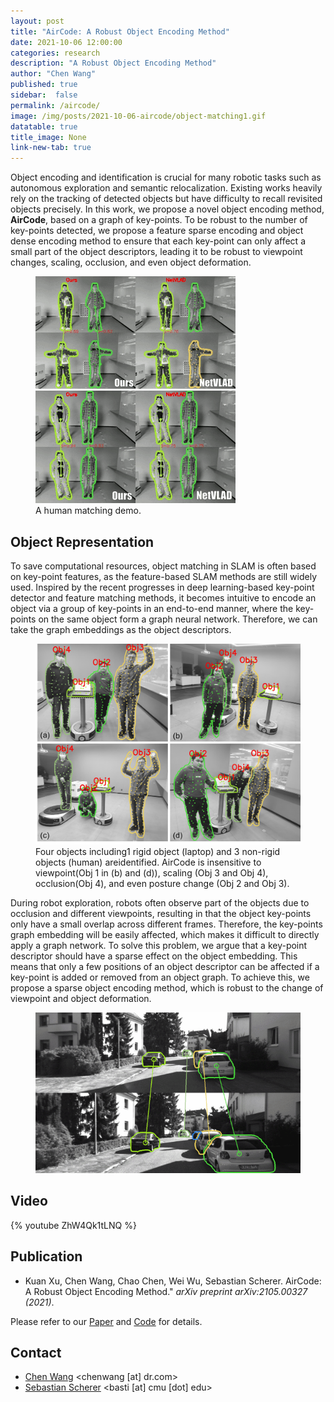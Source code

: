 ```yaml
---
layout: post
title: "AirCode: A Robust Object Encoding Method"
date: 2021-10-06 12:00:00
categories: research
description: "A Robust Object Encoding Method"
author: "Chen Wang"
published: true
sidebar:  false
permalink: /aircode/
image: /img/posts/2021-10-06-aircode/object-matching1.gif
datatable: true
title_image: None
link-new-tab: true
---
```


Object encoding and identification is crucial for many robotic tasks such as autonomous exploration and semantic relocalization. Existing works heavily rely on the tracking of detected objects but have difficulty to recall revisited objects precisely. In this work, we propose a novel object encoding method, **AirCode**, based on a graph of key-points. To be robust to the number of key-points detected, we propose a feature sparse encoding and object dense encoding method to ensure that each key-point can only affect a small part of the object descriptors, leading it to be robust to viewpoint changes, scaling, occlusion, and even object deformation.

<figure>
    <img src="/img/posts/2021-10-06-aircode/object-matching1.gif" />
    <img src="/img/posts/2021-10-06-aircode/object-matching2.gif" />
    <figcaption>
        A human matching demo.
    </figcaption>
</figure>

## Object Representation

To save computational resources, object matching in SLAM is often based on key-point features, as the feature-based SLAM methods are still widely used. Inspired by the recent progresses in deep learning-based key-point detector and feature matching methods, it becomes intuitive to encode an object via a group of key-points in an end-to-end manner, where the key-points on the same object form a graph neural network. Therefore, we can take the graph embeddings as the object descriptors.

<figure>
    <img src="/img/posts/2021-10-06-aircode/demo.jpg" />
    <figcaption>
        Four objects including1 rigid object (laptop) and 3 non-rigid objects (human) areidentified. AirCode is insensitive to viewpoint(Obj 1 in (b) and (d)), scaling (Obj 3 and Obj 4), occlusion(Obj 4), and even posture change (Obj 2 and Obj 3).
    </figcaption>
</figure>

During robot exploration, robots often observe part of the objects due to occlusion and different viewpoints, resulting in that the object key-points only have a small overlap across different frames. Therefore, the key-points graph embedding will be easily affected, which makes it difficult to directly apply a graph network. To solve this problem, we argue that a key-point descriptor should have a sparse effect on the object embedding. This means that only a few positions of an object descriptor can be affected if a key-point is added or removed from an object graph. To achieve this, we propose a sparse object encoding method, which is robust to the change of viewpoint and object deformation.

<figure>
    <img src="/img/posts/2021-10-06-aircode/kitti-relocalization.gif" />
</figure>

## Video

{% youtube ZhW4Qk1tLNQ %}

## Publication

 - Kuan Xu, Chen Wang, Chao Chen, Wei Wu, Sebastian Scherer. AirCode: A Robust Object Encoding Method." *arXiv preprint arXiv:2105.00327 (2021)*.

Please refer to our [Paper](https://arxiv.org/pdf/2105.00327) and [Code](https://github.com/wang-chen/AirCode) for details.


## Contact

 - [Chen Wang](https://chenwang.site) <chenwang [at] dr.com>
 - [Sebastian Scherer](http://theairlab.org/team/sebastian/) <basti [at] cmu [dot] edu>
